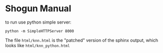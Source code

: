 Shogun Manual
=============

to run use python simple server:

```
python -m SimpleHTTPServer 8000
```

The file ```html/knn.html``` is the "patched" version of the sphinx output, which looks like ```html/knn_python.html```
